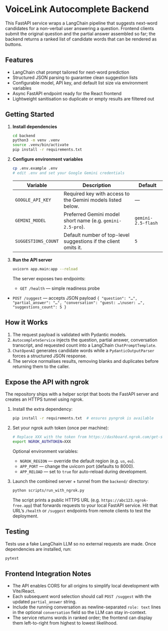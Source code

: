 # VoiceLink Autocomplete Backend

This FastAPI service wraps a LangChain pipeline that suggests next-word candidates for a non-verbal user answering a question. Frontend clients submit the original question and the partial answer assembled so far; the backend returns a ranked list of candidate words that can be rendered as buttons.

## Features

- LangChain chat prompt tailored for next-word prediction
- Structured JSON parsing to guarantee clean suggestion lists
- Configurable model, API key, and default list size via environment variables
- Async FastAPI endpoint ready for the React frontend
- Lightweight sanitisation so duplicate or empty results are filtered out

## Getting Started

1. **Install dependencies**

   ```bash
   cd backend
   python3 -m venv .venv
   source .venv/bin/activate
   pip install -r requirements.txt
   ```

2. **Configure environment variables**

   ```bash
   cp .env.example .env
   # edit .env and set your Google Gemini credentials
   ```

   | Variable            | Description                                                   | Default            |
   | ------------------- | ------------------------------------------------------------- | ------------------ |
   | `GOOGLE_API_KEY`    | Required key with access to the Gemini models listed below.   | —                  |
   | `GEMINI_MODEL`      | Preferred Gemini model short name (e.g. `gemini-2.5-pro`).    | `gemini-2.5-flash` |
   | `SUGGESTIONS_COUNT` | Default number of top-level suggestions if the client omits it.| `5`                |

3. **Run the API server**

   ```bash
   uvicorn app.main:app --reload
   ```

   The server exposes two endpoints:

   - `GET /health` — simple readiness probe
  - `POST /suggest` — accepts JSON payload `{ "question": "…", "partial_answer": "…", "conversation": "guest: …\nuser: …", "suggestions_count": 5 }`

## How it Works

1. The request payload is validated with Pydantic models.
2. `AutocompleteService` injects the question, partial answer, conversation transcript, and requested count into a LangChain `ChatPromptTemplate`.
3. `ChatOpenAI` generates candidate words while a `PydanticOutputParser` forces a structured JSON response.
4. The service normalises results, removing blanks and duplicates before returning them to the caller.

## Expose the API with ngrok

The repository ships with a helper script that boots the FastAPI server and creates an HTTPS tunnel using ngrok.

1. Install the extra dependency:

   ```bash
   pip install -r requirements.txt  # ensures pyngrok is available
   ```

2. Set your ngrok auth token (once per machine):

   ```bash
   # Replace XXX with the token from https://dashboard.ngrok.com/get-started/your-authtoken
   export NGROK_AUTHTOKEN=XXX
   ```

   Optional environment variables:

   - `NGROK_REGION` — override the default region (e.g. `us`, `eu`).
   - `APP_PORT` — change the uvicorn port (defaults to 8000).
   - `APP_RELOAD` — set to `true` for auto-reload during development.

3. Launch the combined server + tunnel from the `backend/` directory:

   ```bash
   python scripts/run_with_ngrok.py
   ```

   The script prints a public HTTPS URL (e.g. `https://abc123.ngrok-free.app`) that forwards requests to your local FastAPI service. Hit that URL’s `/health` or `/suggest` endpoints from remote clients to test the deployment.

## Testing

Tests use a fake LangChain LLM so no external requests are made. Once dependencies are installed, run:

```bash
pytest
```

## Frontend Integration Notes

- The API enables CORS for all origins to simplify local development with Vite/React.
- Each subsequent word selection should call `POST /suggest` with the updated `partial_answer` string.
- Include the running conversation as newline-separated `role: text` lines in the optional `conversation` field so the LLM can stay in-context.
- The service returns words in ranked order; the frontend can display them left-to-right from highest to lowest likelihood.
